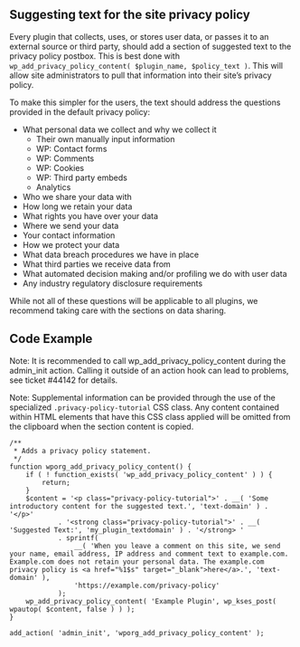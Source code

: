 Suggesting text for the site privacy policy
-------------------------------------------

Every plugin that collects, uses, or stores user data, or passes it to an external source or third party, should add a section of suggested text to the privacy policy postbox. This is best done with `wp_add_privacy_policy_content( $plugin_name, $policy_text )`. This will allow site administrators to pull that information into their site’s privacy policy.

To make this simpler for the users, the text should address the questions provided in the default privacy policy:

*   What personal data we collect and why we collect it
    *   Their own manually input information
    *   WP: Contact forms
    *   WP: Comments
    *   WP: Cookies
    *   WP: Third party embeds
    *   Analytics
*   Who we share your data with
*   How long we retain your data
*   What rights you have over your data
*   Where we send your data
*   Your contact information
*   How we protect your data
*   What data breach procedures we have in place
*   What third parties we receive data from
*   What automated decision making and/or profiling we do with user data
*   Any industry regulatory disclosure requirements

While not all of these questions will be applicable to all plugins, we recommend taking care with the sections on data sharing.

Code Example
------------

Note: It is recommended to call wp\_add\_privacy\_policy\_content during the admin\_init action. Calling it outside of an action hook can lead to problems, see ticket #44142 for details.

Note: Supplemental information can be provided through the use of the specialized `.privacy-policy-tutorial` CSS class. Any content contained within HTML elements that have this CSS class applied will be omitted from the clipboard when the section content is copied.

    /**
     * Adds a privacy policy statement.
     */
    function wporg_add_privacy_policy_content() {
    	if ( ! function_exists( 'wp_add_privacy_policy_content' ) ) {
    		return;
    	}
    	$content = '<p class="privacy-policy-tutorial">' . __( 'Some introductory content for the suggested text.', 'text-domain' ) . '</p>'
    			. '<strong class="privacy-policy-tutorial">' . __( 'Suggested Text:', 'my_plugin_textdomain' ) . '</strong> '
    			. sprintf(
    				__( 'When you leave a comment on this site, we send your name, email address, IP address and comment text to example.com. Example.com does not retain your personal data. The example.com privacy policy is <a href="%1$s" target="_blank">here</a>.', 'text-domain' ),
    				'https://example.com/privacy-policy'
    			);
    	wp_add_privacy_policy_content( 'Example Plugin', wp_kses_post( wpautop( $content, false ) ) );
    }
    
    add_action( 'admin_init', 'wporg_add_privacy_policy_content' );